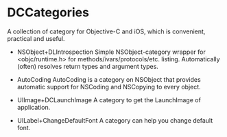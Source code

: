 # DCCategories
A collection of category for Objective-C and iOS, which is convenient, practical and useful.


- NSObject+DLIntrospection
Simple NSObject-category wrapper for <objc/runtime.h> for methods/ivars/protocols/etc. listing. Automatically (often) resolves return types and argument types.

- AutoCoding
AutoCoding is a category on NSObject that provides automatic support for NSCoding and NSCopying to every object.

- UIImage+DCLaunchImage
A category to get the LaunchImage of application.

- UILabel+ChangeDefaultFont
A category can help you change default font.

